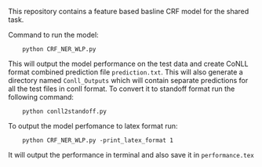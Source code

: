 
This repository contains a feature based basline CRF model for the shared task.

Command to run the model:
```
    python CRF_NER_WLP.py

```

This will output the model performance on the test data and create CoNLL format combined prediction file `prediction.txt`.
This will also generate a directory named `Conll_Outputs` which will contain separate predictions for all the test files in conll format. To convert it to standoff format run the following command:


```
    python conll2standoff.py

```


To output the model perfomance to latex format run: 

```
    python CRF_NER_WLP.py -print_latex_format 1

```


It will output the performance in terminal and also save it in `performance.tex`